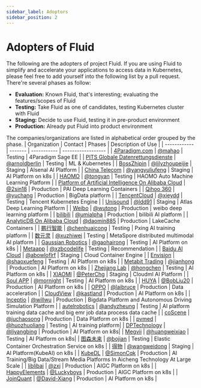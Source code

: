 ```yaml
---
sidebar_label: Adoptors
sidebar_position: 2
---
```

# Adopters of Fluid 

The following are the adopters of project Fluid. If you are using Fluid to simplify and accelerate your applications to access data in Kubernetes, please feel free to add yourself into the following list by a pull request. There're several phases as follow:

* **Evaluation:** Known Fluid, that's interesting; evaluating the features/scopes of Fluid
* **Testing:** Take Fluid as one of candidates, testing Kubernetes cluster with Fluid
* **Staging:** Decide to use Fluid, testing it in pre-product environment
* **Production:** Already put Fluid into product environment

The companies/organizations are listed in alphabetical order grouped by the phase.
| Organization | Contact | Phases      | Description of Use |
| ------------ | ------- | ----------- | ------------------ |
| [4Paradigm.com](http://www.4paradigm.com/)  | [@mahao](mahao@4paradigm.com) | Testing | 4Paradigm Sage EE |
| [PITS Globale Datenrettungsdienste](https://www.pitsdatenrettung.de/)  | [@arnoldberlin](mahao@4paradigm.com) | Testing | ML & Kubernetes |
| [BossZhipin](https://www.zhipin.com/)  | [@lilyzhoupeijie](zhoupeijie@kanzhun.com) | Staging | Alsenal AI Platform |
| [China Telecom](https://www.chinatelecom-h.com/en/global/home.php) | [@yangyuliufeng](qiulingwei.js@chinatelecom.cn) | Staging | AI Platform on k8s |
| [HAOMO](http://haomo.ai/)  | [@tongyan](tongyan@haomo.ai) | Testing | HAOMO Auto Machine Learning Platform |
| [Platform of Artificial Intelligence On Alibaba Cloud](https://www.aliyun.com/product/bigdata/product/learn)  | [@2sin18](yuanman.ym@alibaba-inc.com) | Production  | PAI Deep Learning Containers |
| [Qihoo 360](http://www.360.cn/)  | [@yuchang](https://github.com/70data) | Production | BigData platform |
| [TencentCloud](https://cloud.tencent.com/)  | [@xieydd](chrisydxie@tencent.com) | Testing | Tencent Kubernetes Engine |
| [Unisound](https://www.unisound.com/)  | [@ldd91](lvdongdong@unisound.com) | Staging | Atlas Deep Learning Platform |
| [Weibo](http://www.weibo.com/)  | [@wutong](wutong6@staff.weibo.com) | Production | weibo deep learning platform |
| [bilibili](http://www.bilibili.com/)  | [@umialpha](lilei06@bilibili.com) | Production | bilibili AI platform |
| [AnalyticDB On Alibaba Cloud](https://www.aliyun.com/product/ApsaraDB/ads)  | [@daomin885](jiebin.cjb@alibaba-inc.com) | Production | LakeCache Containers |
| [鹏行智能](https://www.pxing.com/)  | [@chenhuaicong](chenhc@pxing.com) | Testing | Pxing AI training platform |
| [数元灵](https://www.dmetasoul.com/)  | [@xuzhiwei](xuzw@dmetasoul.com) | Testing | MetaSpore distributed multimodal AI platform |
| [Gaussian Robotics](https://www.gaussianrobotics.com/)  | [@gaohairong](gaohairong@gs-robot.com) | Testing | AI Platform on k8s |
| [Metaapp](https://www.metaapp.cn/)  | [@xzbcodelife](xzbzxcasdf@163.com) | Testing | Recommendation |
| [Baidu AI Cloud](https://cloud.baidu.com/)  | [@abowloflrf](https://github.com/abowloflrf) | Staging | Cloud Container Engine |
| [Envision](https://www.envision-group.com/cn/digital.html)  | [@shaoxuefeng](https://github.com/shaoxuefeng) | Testing | AI Platform on k8s |
| [Metabit Trading](https://www.metabit-trading.com)  | [@jianhong](https://github.com/jianhong-metabit) | Production | AI Platform on k8s |
| [Zhejiang Lab](https://www.zhejianglab.com)  | [@hongchen](https://github.com/hongchenokok) | Testing | AI Platform on k8s |
| [XIAOMI](https://www.mi.com/)  | [@PeterChg](https://github.com/PeterChg) | Staging | Cloudml AI Platform |
| [Soul APP](https://soulapp.cn/)  | [@mornight](zhanyu@soulapp.cn) | Testing | AI Platform on k8s |
| [HUYA](https://www.huya.com)  | [@BobLiu20](liubofang@huya.com) | Production | AI Platform on k8s |
| [OPPO](https://www.oppo.com) | [@laibruce](laiyanhui@oppo.com) | Production | Data acceleration |
| [CloudView](https://cloudview.mobi) | [@kastland](kastland@126.com) | Production | AI Platform on k8s |
| [Inceptio](https://www.inceptio.ai) | [@willwu](wusnong@163.com) | Production | Bigdata Platform and Autonomous Driving Simulation Platform |
| [autelrobotics](https://www.autelrobotics.cn) | [@andyzheung](https://github.com/andyzheung) | Testing | AI platform training data cache and big emr job data process data cache |
| [coScene](https://www.coscene.cn) | [@juchaosong](https://github.com/juchaosong) | Production | Data Platform on k8s |
| [pvmed](https://www.pvmedtech.com/) | [@huozhuoliang](huozhuoliang@pvmedtech.com) | Testing | AI training platform|
| [DPTechnology](https://www.dp.tech/) | [@liyangbing](liyb@dp.tech) | Production | AI Platform on k8s|
| [Megvii](https://megvii.com/) | [@huangweixiao](huangweixiao@megvii.com) | Testing | AI Platform on k8s|
| [图森未来](https://cn.tusimple.com/) | [@bojian](jian.bo@tusen.ai) | Testing | Elastic Container Orchestration Service on k8s |
| [得物](https://dewu.com/) | [@wangweidong](wangweidong@shizhuang-inc.com) | Staging | AI Platform(KubeAI) on k8s |
| [KubeDL](https://kubedl.io/) | [@SimonCqk](cqk0100@gmail.com) | Production | AI Training/Big Data/Stream Media Platforms In Aicheng Technology At Large Scale |
| [liblibai](https://liblib.ai) | [@zxj](zxj861216@163.com) | Production | AIGC Platform on k8s |
| [HappyElements](https://www.happyelements.com) | [@Luckyboys](https://github.com/Luckyboys) | Production | AIGC Platform on k8s |
| [JoinQuant](https://www.joinquant.com/) | [@David-Xiang](https://github.com/David-Xiang) | Production | AI Platform on k8s |
